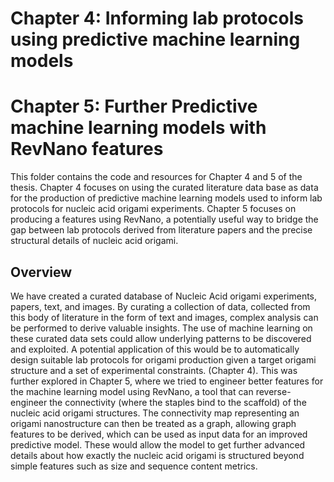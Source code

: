 # Chapter 4: Informing lab protocols using predictive machine learning models
# Chapter 5: Further Predictive machine learning models with RevNano features

This folder contains the code and resources for Chapter 4 and 5 of the thesis. Chapter 4 focuses on using the curated literature data base as data for the production of predictive machine learning models used to inform lab protocols for nucleic acid origami experiments.
Chapter 5 focuses on producing a features using RevNano, a potentially useful way to bridge the gap between lab protocols derived from literature papers and the precise structural details of nucleic acid origami. 

## Overview

We have created a curated database of Nucleic Acid origami experiments, papers, text, and images. By curating a collection of data, collected from this body of literature in the form of text and images, complex analysis can be performed to derive valuable insights. The use of machine learning on these curated data sets could allow underlying patterns to be discovered and exploited. A potential application of this would be to automatically design suitable lab protocols for origami production given a target origami structure and a set of experimental constraints. (Chapter 4). This was further explored in Chapter 5, where we tried to engineer better features for the machine learning model using RevNano, a tool that can reverse-engineer the connectivity (where the staples bind to the scaffold) of the nucleic acid origami structures. The connectivity map representing an origami nanostructure can then be treated as a graph, allowing graph features to be derived, which can be used as input data for an improved predictive model. These would allow the model to get further advanced details about how exactly the nucleic acid origami is structured beyond simple features such as size and sequence content metrics.
